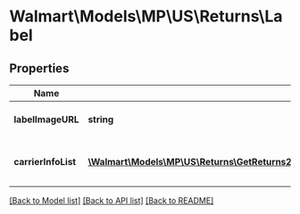 # Walmart\Models\MP\US\Returns\Label

## Properties

Name | Type | Description | Notes
------------ | ------------- | ------------- | -------------
**labelImageURL** | **string** | Url to get the return label | [optional]
**carrierInfoList** | [**\Walmart\Models\MP\US\Returns\GetReturns200ResponseReturnOrdersInnerReturnLineGroupsInnerLabelsInnerCarrierInfoListInner[]**](GetReturns200ResponseReturnOrdersInnerReturnLineGroupsInnerLabelsInnerCarrierInfoListInner.md) | Carrier information for the return | [optional]


[[Back to Model list]](./) [[Back to API list]](../../../../../README.md#supported-apis) [[Back to README]](../../../../../README.md)

